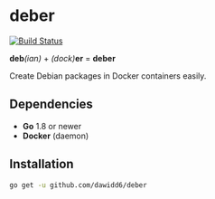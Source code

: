 # deber
[![Build Status](https://api.cirrus-ci.com/github/dawidd6/deber.svg)](https://cirrus-ci.com/github/dawidd6/deber)

**deb**_(ian)_ + _(dock)_**er** = **deber**

Create Debian packages in Docker containers easily.

## Dependencies

- **Go** 1.8 or newer
- **Docker** (daemon)

## Installation

```bash
go get -u github.com/dawidd6/deber
```